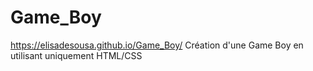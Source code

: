 # Game_Boy
https://elisadesousa.github.io/Game_Boy/
Création d'une Game Boy en utilisant uniquement HTML/CSS
